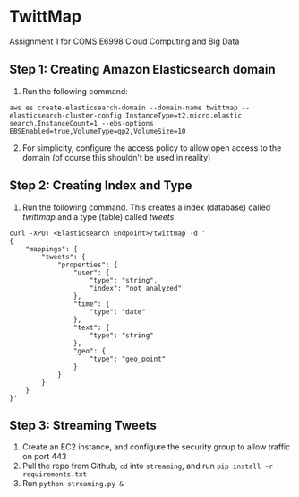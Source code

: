 # TwittMap
Assignment 1 for COMS E6998 Cloud Computing and Big Data

## Step 1: Creating Amazon Elasticsearch domain
1. Run the following command:
```
aws es create-elasticsearch-domain --domain-name twittmap --elasticsearch-cluster-config InstanceType=t2.micro.elastic
search,InstanceCount=1 --ebs-options EBSEnabled=true,VolumeType=gp2,VolumeSize=10
```
2. For simplicity, configure the access policy to allow open access to the domain (of course this shouldn't be used in reality)

## Step 2: Creating Index and Type
1. Run the following command. This creates a index (database) called *twittmap* and a type (table) called *tweets*.
```
curl -XPUT <Elasticsearch Endpoint>/twittmap -d '
{
    "mappings": {
        "tweets": {
            "properties": {
                "user": {
                    "type": "string",
                    "index": "not_analyzed"
                },
                "time": {
                    "type": "date"
                },
                "text": {
                    "type": "string"
                },
                "geo": {
                    "type": "geo_point"
                }
            }
        }
    }
}'
```

## Step 3: Streaming Tweets
1. Create an EC2 instance, and configure the security group to allow traffic on port 443
2. Pull the repo from Github, `cd` into `streaming`, and run `pip install -r requirements.txt`
3. Run `python streaming.py &`